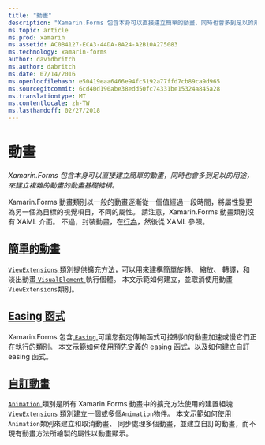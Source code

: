 ```yaml
---
title: "動畫"
description: "Xamarin.Forms 包含本身可以直接建立簡單的動畫，同時也會多到足以的用途，來建立複雜的動畫的動畫基礎結構。"
ms.topic: article
ms.prod: xamarin
ms.assetid: AC0B4127-ECA3-44DA-8A24-A2B10A275083
ms.technology: xamarin-forms
author: davidbritch
ms.author: dabritch
ms.date: 07/14/2016
ms.openlocfilehash: e50419eaa6466e94fc5192a77ffd7cb89ca9d965
ms.sourcegitcommit: 6cd40d190abe38edd50fc74331be15324a845a28
ms.translationtype: MT
ms.contentlocale: zh-TW
ms.lasthandoff: 02/27/2018
---
```

# <a name="animation"></a>動畫

_Xamarin.Forms 包含本身可以直接建立簡單的動畫，同時也會多到足以的用途，來建立複雜的動畫的動畫基礎結構。_

Xamarin.Forms 動畫類別以一般的動畫逐漸從一個值經過一段時間，將屬性變更為另一個為目標的視覺項目，不同的屬性。 請注意，Xamarin.Forms 動畫類別沒有 XAML 介面。 不過，封裝動畫，在[行為](~/xamarin-forms/app-fundamentals/behaviors/index.md)，然後從 XAML 參照。

## <a name="simple-animationssimplemd"></a>[簡單的動畫](simple.md)

[ `ViewExtensions` ](https://developer.xamarin.com/api/type/Xamarin.Forms.ViewExtensions/)類別提供擴充方法，可以用來建構簡單旋轉、 縮放、 轉譯，和淡出動畫[ `VisualElement` ](https://developer.xamarin.com/api/type/Xamarin.Forms.VisualElement/)執行個體。 本文示範如何建立，並取消使用動畫`ViewExtensions`類別。

## <a name="easing-functionseasingmd"></a>[Easing 函式](easing.md)

Xamarin.Forms 包含[ `Easing` ](https://developer.xamarin.com/api/type/Xamarin.Forms.Easing/)可讓您指定傳輸函式可控制如何動畫加速或慢它們正在執行的類別。 本文示範如何使用預先定義的 easing 函式，以及如何建立自訂 easing 函式。

## <a name="custom-animationscustommd"></a>[自訂動畫](custom.md)

[ `Animation` ](https://developer.xamarin.com/api/type/Xamarin.Forms.Animation/)類別是所有 Xamarin.Forms 動畫中的擴充方法使用的建置組塊[ `ViewExtensions` ](https://developer.xamarin.com/api/type/Xamarin.Forms.ViewExtensions/)類別建立一個或多個`Animation`物件。 本文示範如何使用`Animation`類別來建立和取消動畫、 同步處理多個動畫，並建立自訂的動畫，而不現有動畫方法所繪製的屬性以動畫顯示。

